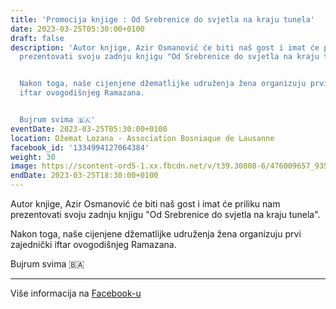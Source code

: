 ```yaml
---
title: 'Promocija knjige : Od Srebrenice do svjetla na kraju tunela'
date: 2023-03-25T05:30:00+0100
draft: false
description: 'Autor knjige, Azir Osmanović će biti naš gost i imat će priliku nam
  prezentovati svoju zadnju knjigu "Od Srebrenice do svjetla na kraju tunela".


  Nakon toga, naše cijenjene džematlijke udruženja žena organizuju prvi zajednički
  iftar ovogodišnjeg Ramazana.


  Bujrum svima 🇧🇦'
eventDate: 2023-03-25T05:30:00+0100
location: Džemat Lozana - Association Bosniaque de Lausanne
facebook_id: '1334994127064384'
weight: 30
image: https://scontent-ord5-1.xx.fbcdn.net/v/t39.30808-6/476009657_935496042044329_8178626072168630847_n.jpg?_nc_cat=101&ccb=1-7&_nc_sid=9e60e4&_nc_ohc=2YHb6SeuykgQ7kNvwEwVoc_&_nc_oc=AdlUh3H6DwPfp3HLS3_CoS27nCJOPtKOd4tpp7dnq434jb5u6vj5vei4s3Zn0uJ16MU&_nc_zt=23&_nc_ht=scontent-ord5-1.xx&edm=ABTKTjYEAAAA&_nc_gid=zwfnKA0vn2Rj-yl_ElVOhg&oh=00_AfYvMGjaPTYfttmvRK_81_9ub20KI92ZevkKvYDU7t7nEQ&oe=68CD4F9C
endDate: 2023-03-25T18:30:00+0100
---
```


Autor knjige, Azir Osmanović će biti naš gost i imat će priliku nam prezentovati svoju zadnju knjigu "Od Srebrenice do svjetla na kraju tunela".

Nakon toga, naše cijenjene džematlijke udruženja žena organizuju prvi zajednički iftar ovogodišnjeg Ramazana.

Bujrum svima 🇧🇦

---

Više informacija na [Facebook-u](https://facebook.com/events/1334994127064384)